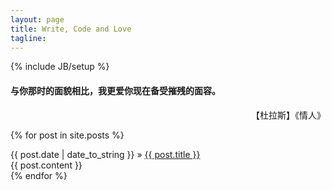 ```yaml
---
layout: page
title: Write, Code and Love 
tagline:
---
```

{% include JB/setup %}

<p align="right"> <h4>  与你那时的面貌相比，我更爱你现在备受摧残的面容。 </h4> </p> 
<p align="right"> 【杜拉斯】《情人》 </p>

{% for post in site.posts %}
<div class="customed_post">
    <div class="post_info">
        <span class="post_title">{{ post.date | date_to_string }}</span>
        &raquo; <a href="{{ BASE_PATH }}{{ post.url }}">{{ post.title }}</a>
    </div>
    <div class="post_content">
        {{ post.content }}
    </div>
</div>
{% endfor %}
